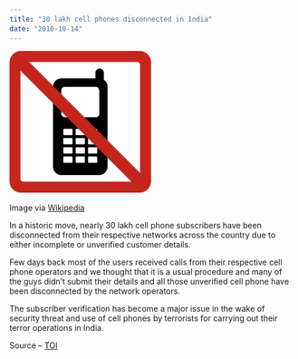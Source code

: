 ```yaml
---
title: "30 lakh cell phones disconnected in India"
date: "2010-10-14"
---
```


[![Pictogram: use of cellphones is prohibited](images/250px-No_cellphone.svg.png)](http://commons.wikipedia.org/wiki/File:No_cellphone.svg)

Image via [Wikipedia](http://commons.wikipedia.org/wiki/File:No_cellphone.svg)

In a historic move, nearly 30 lakh cell phone subscribers have been disconnected from their respective networks across the country due to either incomplete or unverified customer details.

Few days back most of the users received calls from their respective cell phone operators and we thought that it is a usual procedure and many of the guys didn’t submit their details and all those unverified cell phone have been disconnected by the network operators.

The subscriber verification has become a major issue in the wake of security threat and use of cell phones by terrorists for carrying out their terror operations in India.  

Source – [TOI](http://timesofindia.indiatimes.com/india/30-lakh-cellphones-disconnected/articleshow/6743937.cms)

